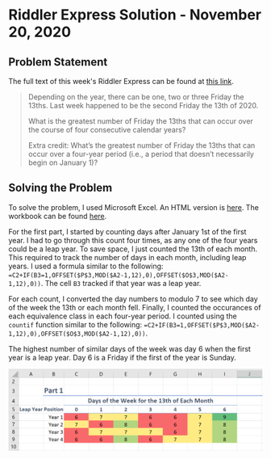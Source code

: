 # Riddler Express Solution - November 20, 2020

## Problem Statement

The full text of this week's Riddler Express can be found at [this link](https://fivethirtyeight.com/features/can-you-pass-the-cranberry-sauce/).

>Depending on the year, there can be one, two or three Friday the 13ths. Last week happened to be the second Friday the 13th of 2020.
>
>What is the greatest number of Friday the 13ths that can occur over the course of four consecutive calendar years?
>
>Extra credit: What’s the greatest number of Friday the 13ths that can occur over a four-year period (i.e., a period that doesn’t necessarily begin on January 1)?

## Solving the Problem
To solve the problem, I used Microsoft Excel. An HTML version is [here](Riddler_Express.htm). The workbook can be found [here](Riddler_Express.xlsx).

For the first part, I started by counting days after January 1st of the first year. I had to go through this count four times, as any one of the four years could be a leap year. To save space, I just counted the 13th of each month. This required to track the number of days in each month, including leap years. I used a formula similar to the following:
`=C2+IF(B3=1,OFFSET($P$3,MOD($A2-1,12),0),OFFSET($O$3,MOD($A2-1,12),0))`.
The cell `B3` tracked if that year was a leap year.

For each count, I converted the day numbers to modulo 7 to see which day of the week the 13th or each month fell. Finally, I counted the occurances of each equivalence class in each four-year period. I counted using the `countif` function similar to the following: `=C2+IF(B3=1,OFFSET($P$3,MOD($A2-1,12),0),OFFSET($O$3,MOD($A2-1,12),0))`.

The highest number of similar days of the week was day 6 when the first year is a leap year. Day 6 is a Friday if the first of the year is Sunday.

![Screenshot of Part 1](Part_1-Screenshot.png)


